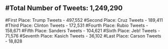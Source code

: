 #Total Number of Tweets: 1,249,290 
---
#First Place: Trump Tweets - 497,552
#Second Place: Cruz Tweets - 189,411
#Third Place: Clinton Tweets - 172,531
#Fourth Place: Rubio Tweets - 158,671
#Fifth Place: Sanders Tweets - 104,621
#Sixth Place: Jeb! Tweets - 71,576
#Seventh Place: Kasich Tweets - 36,102
#Last Place: Carson Tweets - 18,828
